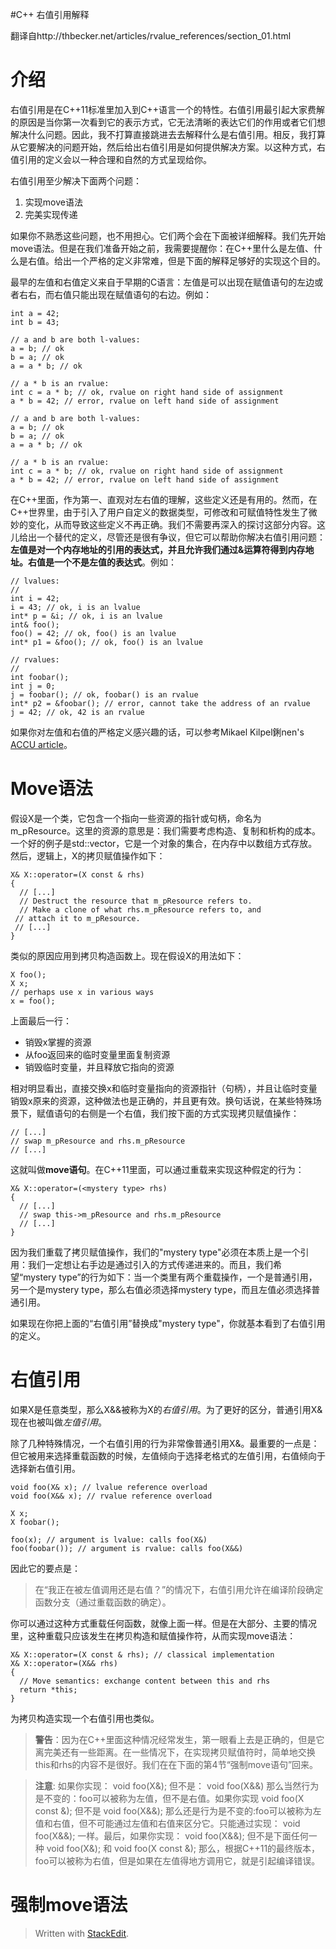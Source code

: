 
#C++ 右值引用解释

翻译自http://thbecker.net/articles/rvalue_references/section_01.html

介绍
====
右值引用是在C++11标准里加入到C++语言一个的特性。右值引用最引起大家费解的原因是当你第一次看到它的表示方式，它无法清晰的表达它们的作用或者它们想解决什么问题。因此，我不打算直接跳进去去解释什么是右值引用。相反，我打算从它要解决的问题开始，然后给出右值引用是如何提供解决方案。以这种方式，右值引用的定义会以一种合理和自然的方式呈现给你。

右值引用至少解决下面两个问题：

1. 实现move语法
1.  完美实现传递

如果你不熟悉这些问题，也不用担心。它们两个会在下面被详细解释。我们先开始move语法。但是在我们准备开始之前，我需要提醒你：在C++里什么是左值、什么是右值。给出一个严格的定义非常难，但是下面的解释足够好的实现这个目的。

最早的左值和右值定义来自于早期的C语言：左值是可以出现在赋值语句的左边或者右右，而右值只能出现在赋值语句的右边。例如：

    int a = 42;
    int b = 43;

    // a and b are both l-values:
    a = b; // ok
    b = a; // ok
    a = a * b; // ok

    // a * b is an rvalue:
    int c = a * b; // ok, rvalue on right hand side of assignment
    a * b = 42; // error, rvalue on left hand side of assignment

    // a and b are both l-values:
    a = b; // ok
    b = a; // ok
    a = a * b; // ok

    // a * b is an rvalue:
    int c = a * b; // ok, rvalue on right hand side of assignment
    a * b = 42; // error, rvalue on left hand side of assignment

在C++里面，作为第一、直观对左右值的理解，这些定义还是有用的。然而，在C++世界里，由于引入了用户自定义的数据类型，可修改和可赋值特性发生了微妙的变化，从而导致这些定义不再正确。我们不需要再深入的探讨这部分内容。这儿给出一个替代的定义，尽管还是很有争议，但它可以帮助你解决右值引用问题：**左值是对一个内存地址的引用的表达式，并且允许我们通过&运算符得到内存地址。右值是一个不是左值的表达式**。例如：

    // lvalues:
    //
    int i = 42;
    i = 43; // ok, i is an lvalue
    int* p = &i; // ok, i is an lvalue
    int& foo();
    foo() = 42; // ok, foo() is an lvalue
    int* p1 = &foo(); // ok, foo() is an lvalue

    // rvalues:
    //
    int foobar();
    int j = 0;
    j = foobar(); // ok, foobar() is an rvalue
    int* p2 = &foobar(); // error, cannot take the address of an rvalue
    j = 42; // ok, 42 is an rvalue

如果你对左值和右值的严格定义感兴趣的话，可以参考Mikael Kilpel鋓nen's [ACCU article](http://accu.org/index.php/journals/227)。

Move语法
========
假设X是一个类，它包含一个指向一些资源的指针或句柄，命名为m_pResource。这里的资源的意思是：我们需要考虑构造、复制和析构的成本。一个好的例子是std::vector，它是一个对象的集合，在内存中以数组方式存放。然后，逻辑上，X的拷贝赋值操作如下：

    X& X::operator=(X const & rhs)
    {
      // [...]
      // Destruct the resource that m_pResource refers to. 
      // Make a clone of what rhs.m_pResource refers to, and 
     // attach it to m_pResource.
     // [...]
    }

类似的原因应用到拷贝构造函数上。现在假设X的用法如下：

    X foo();
    X x;
    // perhaps use x in various ways
    x = foo();
 
 上面最后一行：
  
 * 销毁x掌握的资源
 * 从foo返回来的临时变量里面复制资源
 * 销毁临时变量，并且释放它指向的资源

相对明显看出，直接交换x和临时变量指向的资源指针（句柄），并且让临时变量销毁x原来的资源，这种做法也是正确的，并且更有效。换句话说，在某些特殊场景下，赋值语句的右侧是一个右值，我们按下面的方式实现拷贝赋值操作：

    // [...]
    // swap m_pResource and rhs.m_pResource
    // [...] 
 
 这就叫做**move语句**。在C++11里面，可以通过重载来实现这种假定的行为：

    X& X::operator=(<mystery type> rhs)
    {
      // [...]
      // swap this->m_pResource and rhs.m_pResource
      // [...]  
    }

因为我们重载了拷贝赋值操作，我们的"mystery type"必须在本质上是一个引用：我们一定想让右手边是通过引入的方式传递进来的。而且，我们希望“mystery type”的行为如下：当一个类里有两个重载操作，一个是普通引用，另一个是mystery type，那么右值必须选择mystery type，而且左值必须选择普通引用。

如果现在你把上面的“右值引用”替换成"mystery type"，你就基本看到了右值引用的定义。

右值引用
========
如果X是任意类型，那么X&&被称为X的*右值引用*。为了更好的区分，普通引用X&现在也被叫做*左值引用*。

除了几种特殊情况，一个右值引用的行为非常像普通引用X&。最重要的一点是：但它被用来选择重载函数的时候，左值倾向于选择老格式的左值引用，右值倾向于选择新右值引用。

    void foo(X& x); // lvalue reference overload
    void foo(X&& x); // rvalue reference overload

    X x;
    X foobar();

    foo(x); // argument is lvalue: calls foo(X&)
    foo(foobar()); // argument is rvalue: calls foo(X&&)

因此它的要点是：
>在“我正在被左值调用还是右值？”的情况下，右值引用允许在编译阶段确定函数分支（通过重载函数的确定）。

你可以通过这种方式重载任何函数，就像上面一样。但是在大部分、主要的情况里，这种重载只应该发生在拷贝构造和赋值操作符，从而实现move语法：

    X& X::operator=(X const & rhs); // classical implementation
    X& X::operator=(X&& rhs)
    {
      // Move semantics: exchange content between this and rhs
      return *this;
    }

为拷贝构造实现一个右值引用也类似。

>**警告**：因为在C++里面这种情况经常发生，第一眼看上去是正确的，但是它离完美还有一些距离。在一些情况下，在实现拷贝赋值符时，简单地交换this和rhs的内容不是很好。我们在在下面的第4节“强制move语句”回来。

 

>**注意**: 如果你实现：
void foo(X&);
但不是：
void foo(X&&)
那么当然行为是不变的：foo可以被称为左值，但不是右值。如果你实现
void foo(X const &);
但不是
void foo(X&&);
那么还是行为是不变的:foo可以被称为左值和右值，但不可能通过左值和右值来区分它。只能通过实现：
void foo(X&&);
一样。最后，如果你实现：
void foo(X&&);
但不是下面任何一种
void foo(X&);
和
void foo(X const &);
那么，根据C++11的最终版本，foo可以被称为右值，但是如果在左值得地方调用它，就是引起编译错误。

强制move语法
============









 > Written with [StackEdit](https://stackedit.io/).